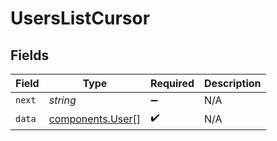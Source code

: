 # UsersListCursor


## Fields

| Field                                                | Type                                                 | Required                                             | Description                                          |
| ---------------------------------------------------- | ---------------------------------------------------- | ---------------------------------------------------- | ---------------------------------------------------- |
| `next`                                               | *string*                                             | :heavy_minus_sign:                                   | N/A                                                  |
| `data`                                               | [components.User](../../models/components/user.md)[] | :heavy_check_mark:                                   | N/A                                                  |